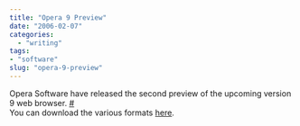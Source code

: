 ```yaml
---
title: "Opera 9 Preview"
date: "2006-02-07"
categories: 
  - "writing"
tags:
- "software"
slug: "opera-9-preview"
---
```


Opera Software have released the second preview of the upcoming version 9 web browser. [\#](https://news.com.com/Opera+preview+puts+widgets+on+stage/2100-1032\_3-6035227.html?tag=cd.hed)  
You can download the various formats [here][1].

[1]:	https://snapshot.opera.com